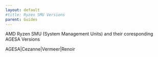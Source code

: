 ```yaml
---
layout: default
#title: Ryzen SMU Versions
parent: Guides
---
```


AMD Ryzen SMU (System Management Units) and their coresponding AGESA Versions

AGESA|Cezanne|Vermeer|Renoir